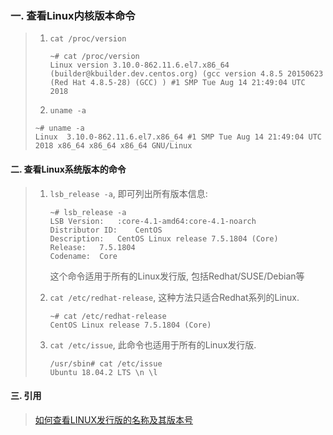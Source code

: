 ### 一. 查看Linux内核版本命令

> 1. `cat /proc/version`
>
>    ```
>    ~# cat /proc/version
>    Linux version 3.10.0-862.11.6.el7.x86_64 (builder@kbuilder.dev.centos.org) (gcc version 4.8.5 20150623 (Red Hat 4.8.5-28) (GCC) ) #1 SMP Tue Aug 14 21:49:04 UTC 2018
>    ```
>
> 2.  `uname -a`
>
>    ```
>    ~# uname -a
>    Linux  3.10.0-862.11.6.el7.x86_64 #1 SMP Tue Aug 14 21:49:04 UTC 2018 x86_64 x86_64 x86_64 GNU/Linux
>    ```

#### 二. 查看Linux系统版本的命令

> 1. `lsb_release -a`, 即可列出所有版本信息:
>
>    ```
>    ~# lsb_release -a
>    LSB Version:	:core-4.1-amd64:core-4.1-noarch
>    Distributor ID:	CentOS
>    Description:	CentOS Linux release 7.5.1804 (Core) 
>    Release:	7.5.1804
>    Codename:	Core
>    ```
>
>    这个命令适用于所有的Linux发行版, 包括Redhat/SUSE/Debian等
>
> 2. `cat /etc/redhat-release`, 这种方法只适合Redhat系列的Linux.
>
>    ```
>    ~# cat /etc/redhat-release 
>    CentOS Linux release 7.5.1804 (Core)
>    ```
>
> 3. `cat /etc/issue`, 此命令也适用于所有的Linux发行版.
>
>    ```
>    /usr/sbin# cat /etc/issue
>    Ubuntu 18.04.2 LTS \n \l
>    ```

#### 三. 引用

> [如何查看LINUX发行版的名称及其版本号](https://www.qiancheng.me/post/coding/show-linux-issue-version)

